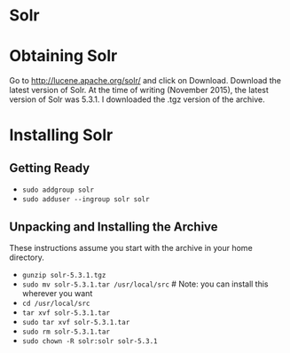 # Solr

# Obtaining Solr

Go to http://lucene.apache.org/solr/ and click on Download. Download the latest version of Solr.
At the time of writing (November 2015), the latest version of Solr was 5.3.1. I downloaded the .tgz version
of the archive.

# Installing Solr

## Getting Ready

* `sudo addgroup solr`
* `sudo adduser --ingroup solr solr`

## Unpacking and Installing the Archive

These instructions assume you start with the archive in your home directory.

* `gunzip solr-5.3.1.tgz`
* `sudo mv solr-5.3.1.tar /usr/local/src` # Note: you can install this wherever you want
* `cd /usr/local/src`
* `tar xvf solr-5.3.1.tar`
* `sudo tar xvf solr-5.3.1.tar`
* `sudo rm solr-5.3.1.tar`
* `sudo chown -R solr:solr solr-5.3.1`



